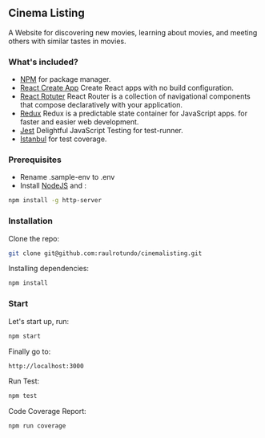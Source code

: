 ## Cinema Listing

A Website for discovering new movies, learning about movies, and meeting others with similar tastes in movies.

### What's included?
* [NPM](https://www.npmjs.com/) for package manager.
* [React Create App](https://github.com/facebookincubator/create-react-app) Create React apps with no build configuration.
* [React Rotuter](https://reacttraining.com/react-router/)  React Router is a collection of navigational components that compose declaratively with your application.
* [Redux](http://redux.js.org/)  Redux is a predictable state container for JavaScript apps.
for faster and easier web development.
* [Jest](https://facebook.github.io/jest/) Delightful JavaScript Testing for test-runner.
* [Istanbul](https://github.com/gotwarlost/istanbul) for test coverage.

### Prerequisites
* Rename .sample-env to .env
* Install [NodeJS](https://nodejs.org/en/download/) and :
```bash
npm install -g http-server
```

### Installation
Clone the repo: 
```bash
git clone git@github.com:raulrotundo/cinemalisting.git
```

Installing dependencies: 
```bash
npm install
```

### Start
Let's start up, run:
```bash
npm start
```

Finally go to:
```bash
http://localhost:3000
```

Run Test:
```bash
npm test
```

Code Coverage Report:
```bash
npm run coverage
```